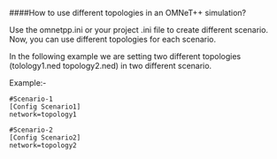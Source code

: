 ####How to use different topologies in an OMNeT++ simulation?

Use the omnetpp.ini or your project .ini file to create different scenario. Now, you can use different topologies for each scenario.

In the following example we are setting two different topologies (tolology1.ned topology2.ned) in two different scenario.

Example:-
```
#Scenario-1
[Config Scenario1]
network=topology1

#Scenario-2
[Config Scenario2]
network=topology2
```
